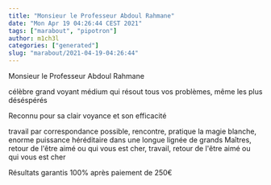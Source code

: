```yaml
---
title: "Monsieur le Professeur Abdoul Rahmane"
date: "Mon Apr 19 04:26:44 CEST 2021"
tags: ["marabout", "pipotron"]
author: m1ch3l
categories: ["generated"]
slug: "marabout/2021-04-19-04:26:44"
---
```


Monsieur le Professeur Abdoul Rahmane

célèbre grand voyant médium qui résout tous vos problèmes, même les plus déséspérés

Reconnu pour sa clair voyance et son efficacité

travail par correspondance possible, rencontre, pratique la magie blanche, enorme puissance héréditaire dans une longue lignée de grands Maîtres, retour de l'être aimé ou qui vous est cher, travail, retour de l'être aimé ou qui vous est cher

Résultats garantis 100% après paiement de 250€
